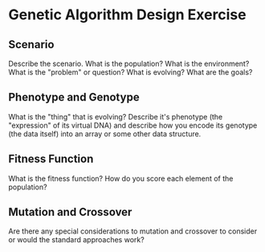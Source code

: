 # Genetic Algorithm Design Exercise

## Scenario

Describe the scenario. What is the population? What is the environment? What is the "problem" or question? What is evolving? What are the goals?

## Phenotype and Genotype

What is the "thing" that is evolving? Describe it's phenotype (the "expression" of its virtual DNA) and describe how you encode its genotype (the data itself) into an array or some other data structure.

## Fitness Function

What is the fitness function? How do you score each element of the population?

## Mutation and Crossover

Are there any special considerations to mutation and crossover to consider or would the standard approaches work?
